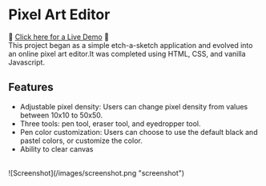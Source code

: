 # Pixel Art Editor
:star2: [Click here for a Live Demo](https://lisalbi.github.io/etch-a-sketch/) :star2: <br>
This project began as a simple etch-a-sketch application and evolved into an online pixel art editor.It was completed using HTML, CSS, and vanilla Javascript.

## Features
* Adjustable pixel density: Users can change pixel density from values between 10x10 to 50x50.
* Three tools: pen tool, eraser tool, and eyedropper tool.
* Pen color customization: Users can choose to use the default black and pastel colors, or customize the color.
* Ability to clear canvas

<br/>
![Screenshot](/images/screenshot.png "screenshot")
